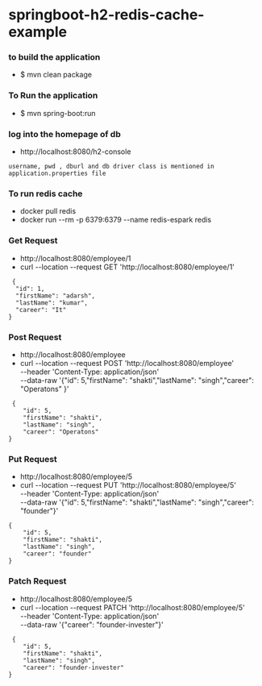 # springboot-h2-redis-cache-example

### to build the application
* $ mvn clean package

### To Run the application 
* $ mvn spring-boot:run

### log into the homepage of db
* http://localhost:8080/h2-console
```
username, pwd , dburl and db driver class is mentioned in application.properties file
```

### To run redis cache  
* docker pull redis
* docker run --rm -p 6379:6379  --name redis-espark redis 

### Get Request
* http://localhost:8080/employee/1
* curl --location --request GET 'http://localhost:8080/employee/1'
``` 
 {
  "id": 1,
  "firstName": "adarsh",
  "lastName": "kumar",
  "career": "It"
}
```

### Post Request
* http://localhost:8080/employee
* curl --location --request POST 'http://localhost:8080/employee' \
  --header 'Content-Type: application/json' \
  --data-raw '{"id": 5,"firstName": "shakti","lastName": "singh","career": "Operatons" }'
``` 
 {
    "id": 5,
    "firstName": "shakti",
    "lastName": "singh",
    "career": "Operatons"
}
```

### Put Request
* http://localhost:8080/employee/5
* curl --location --request PUT 'http://localhost:8080/employee/5' \
  --header 'Content-Type: application/json' \
  --data-raw '{"id": 5,"firstName": "shakti","lastName": "singh","career": "founder"}'
```
{
    "id": 5,
    "firstName": "shakti",
    "lastName": "singh",
    "career": "founder"
}
```

### Patch Request
* http://localhost:8080/employee/5
* curl --location --request PATCH 'http://localhost:8080/employee/5' \
  --header 'Content-Type: application/json' \
  --data-raw '{"career": "founder-invester"}'
``` 
 {
    "id": 5,
    "firstName": "shakti",
    "lastName": "singh",
    "career": "founder-invester"
}
```


